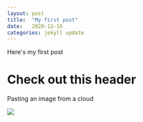 ```yaml
---
layout: post
title:  "My first post"
date:   2020-12-16
categories: jekyll update
---
```


Here's my first post

# Check out this header

Pasting an image from a cloud

![](https://downloader.disk.yandex.ru/preview/d9d6f3c08dda8d0b0d36dddd4817ebb2a0eafadcca1e6d732a658429a5b1d608/5fdc0dc1/WCSSNUls9n-J3ckO8a_Tom7xICZ-6s3Bwxh5wQvLcuLk1k5hF2xrf2YC_-S5V2tIO8JGjjvGsDif1avEQPNcfw%3D%3D?uid=0&filename=2020-12-16_20-43-48.png&disposition=inline&hash=&limit=0&content_type=image%2Fpng&owner_uid=0&tknv=v2&size=100x100)
